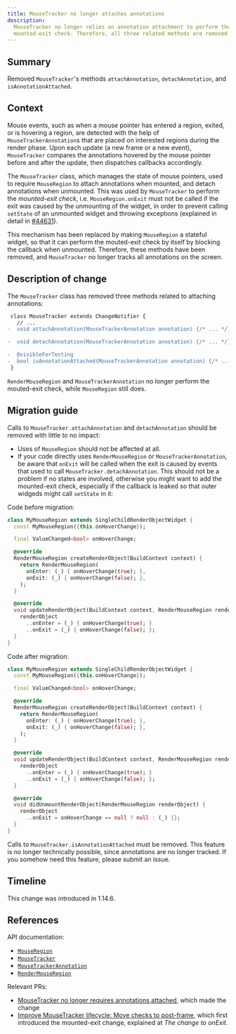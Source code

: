 ```yaml
---
title: MouseTracker no longer attaches annotations
description:
  MouseTracker no longer relies on annotation attachment to perform the
  mounted-exit check. Therefore, all three related methods are removed.
---
```


## Summary

Removed `MouseTracker`'s methods `attachAnnotation`, `detachAnnotation`, and
`isAnnotationAttached`.

## Context

Mouse events, such as when a mouse pointer has entered a region, exited, or is
hovering a region, are detected with the help of `MouseTrackerAnnotation`s that
are placed on interested regions during the render phase. Upon each update (a
new frame or a new event), `MouseTracker` compares the annotations hovered by
the mouse pointer before and after the update, then dispatches callbacks
accordingly.

The `MouseTracker` class, which manages the state of mouse pointers, used to
require `MouseRegion` to attach annotations when mounted, and detach annotations
when unmounted. This was used by `MouseTracker` to perform the _mounted-exit
check_, i.e. `MouseRegion.onExit` must not be called if the exit was caused by
the unmounting of the widget, in order to prevent calling `setState` of an
unmounted widget and throwing exceptions (explained in detail in
[#44631](https://github.com/flutter/flutter/pull/44631)).

This mechanism has been replaced by making `MouseRegion` a stateful widget, so
that it can perform the mouted-exit check by itself by blocking the callback
when unmounted. Therefore, these methods have been removed, and `MouseTracker`
no longer tracks all annotations on the screen.

## Description of change

The `MouseTracker` class has removed three methods related to attaching
annotations:

```diff
 class MouseTracker extends ChangeNotifier {
   // ...
-  void attachAnnotation(MouseTrackerAnnotation annotation) {/* ... */}

-  void detachAnnotation(MouseTrackerAnnotation annotation) {/* ... */}

-  @visibleForTesting
-  bool isAnnotationAttached(MouseTrackerAnnotation annotation) {/* ... */}
 }
```

`RenderMouseRegion` and `MouseTrackerAnnotation` no longer perform the
mouted-exit check, while `MouseRegion` still does.

## Migration guide

Calls to `MouseTracker.attachAnnotation` and `detachAnnotation` should be
removed with little to no impact:

- Uses of `MouseRegion` should not be affected at all.
- If your code directly uses `RenderMouseRegion` or `MouseTrackerAnnotation`, be
  aware that `onExit` will be called when the exit is caused by events that used
  to call `MouseTracker.detachAnnotation`. This should not be a problem if no
  states are involved, otherwise you might want to add the mounted-exit check,
  especially if the callback is leaked so that outer widgeds might call
  `setState` in it:

Code before migration:

```dart
class MyMouseRegion extends SingleChildRenderObjectWidget {
  const MyMouseRegion({this.onHoverChange});

  final ValueChanged<bool> onHoverChange;

  @override
  RenderMouseRegion createRenderObject(BuildContext context) {
    return RenderMouseRegion(
      onEnter: (_) { onHoverChange(true); },
      onExit: (_) { onHoverChange(false); },
    );
  }

  @override
  void updateRenderObject(BuildContext context, RenderMouseRegion renderObject) {
    renderObject
      ..onEnter = (_) { onHoverChange(true); }
      ..onExit = (_) { onHoverChange(false); };
  }
}
```

Code after migration:

```dart
class MyMouseRegion extends SingleChildRenderObjectWidget {
  const MyMouseRegion({this.onHoverChange});

  final ValueChanged<bool> onHoverChange;

  @override
  RenderMouseRegion createRenderObject(BuildContext context) {
    return RenderMouseRegion(
      onEnter: (_) { onHoverChange(true); },
      onExit: (_) { onHoverChange(false); },
    );
  }

  @override
  void updateRenderObject(BuildContext context, RenderMouseRegion renderObject) {
    renderObject
      ..onEnter = (_) { onHoverChange(true); }
      ..onExit = (_) { onHoverChange(false); };
  }

  @override
  void didUnmountRenderObject(RenderMouseRegion renderObject) {
    renderObject
      ..onExit = onHoverChange == null ? null : (_) {};
  }
}
```

Calls to `MouseTracker.isAnnotationAttached` must be removed. This feature is no
longer technically possible, since annotations are no longer tracked. If you
somehow need this feature, please submit an issue.

## Timeline

This change was introduced in 1.14.6.

## References

API documentation:

- [`MouseRegion`]
- [`MouseTracker`]
- [`MouseTrackerAnnotation`]
- [`RenderMouseRegion`]

Relevant PRs:

- [MouseTracker no longer requires annotations attached], which made the change
- [Improve MouseTracker lifecycle: Move checks to post-frame], which first
  introduced the mounted-exit change, explained at _The change to onExit_.

[`mouseregion`]: {{site.api}}/flutter/widgets/MouseRegion-class.html
[`mousetracker`]: {{site.api}}/flutter/gestures/MouseTracker-class.html
[`mousetrackerannotation`]:
  {{site.api}}/flutter/gestures/MouseTrackerAnnotation-class.html
[`rendermouseregion`]:
  {{site.api}}/flutter/rendering/RenderMouseRegion-class.html
[improve mousetracker lifecycle: move checks to post-frame]:
  {{site.github}}/flutter/flutter/issues/44631
[mousetracker no longer requires annotations attached]:
  {{site.github}}/flutter/flutter/issues/48453
